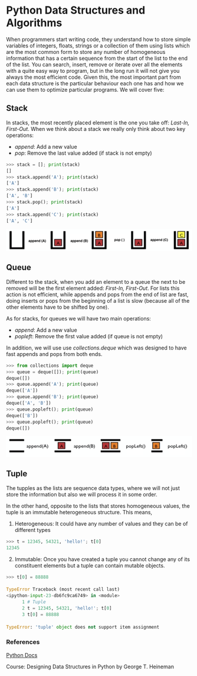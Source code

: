 # Python Data Structures and Algorithms 

When programmers start writing code, they understand how to store simple variables of integers, floats, strings or a collection of them using lists which are the most common form to store any number of homogeneous information that has a certain sequence from the start of the list to the end of the list. You can search, insert, remove or iterate over all the elements with a quite easy way to program, but in the long run it will not give you always the most efficient code.  Given this, the most important part from each data structure is the particular behaviour each one has and how we can use them to optimize particular programs. We will cover five:

## Stack

In stacks, the most recently placed element is the one you take off: *Last-In, First-Out*. When we think about a stack we really only think about two key operations:

- *append*: Add a new value
- *pop*: Remove the last value added (if stack is not empty)

```python
>>> stack = []; print(stack)
[]
>>> stack.append('A'); print(stack)
['A']
>>> stack.append('B'); print(stack)
['A', 'B']
>>> stack.pop(); print(stack)
['A']
>>> stack.append('C'); print(stack)
['A', 'C']
```

![alt text](https://github.com/DeliaDelAguila/Catalog/blob/master/Images/Data%20Structures%20-%20Stack.png "Stack")


## Queue

Different to the stack, when you add an element to a queue the next to be removed will be the first element added: *First-In, First-Out*. For lists this action is not efficient, while appends and pops from the end of list are fast, doing inserts or pops from the beginning of a list is slow (because all of the other elements have to be shifted by one).

As for stacks, for queues we will have two main operations:

- *append*: Add a new value
- *popleft*: Remove the first value added (if queue is not empty)

In addition, we will use use *collections.deque* which was designed to have fast appends and pops from both ends.


```python
>>> from collections import deque
>>> queue = deque([]); print(queue)
deque([])
>>> queue.append('A'); print(queue)
deque(['A'])
>>> queue.append('B'); print(queue)
deque(['A', 'B'])
>>> queue.popleft(); print(queue)
deque(['B'])
>>> queue.popleft(); print(queue)
deque([])
```

![alt text](https://github.com/DeliaDelAguila/Catalog/blob/master/Images/Data%20Structures%20-%20Queue.png "Queue")


## Tuple

The tupples as the lists are sequence data types, where we will not just store the information but also we will process it in some order. 

In the other hand, opposite to the lists that stores homogeneous values, the tuple is an immutable heterogeneous structure. This means, 

1. Heterogeneous: It could have any number of values and they can be of different types
```python
>>> t = 12345, 54321, 'hello!'; t[0]
12345
```

2. Immutable: Once you have created a tuple you cannot change any of its constituent elements but a tuple can contain mutable objects.
```python
>>> t[0] = 88888

TypeError Traceback (most recent call last)
<ipython-input-23-db6fc9ca6749> in <module>
      1 # Tuple
      2 t = 12345, 54321, 'hello!'; t[0]
      3 t[0] = 88888

TypeError: 'tuple' object does not support item assignment
```



### References

 [Python Docs](https://docs.python.org/3/tutorial/datastructures.html)
 
 Course: Designing Data Structures in Python by George T. Heineman
